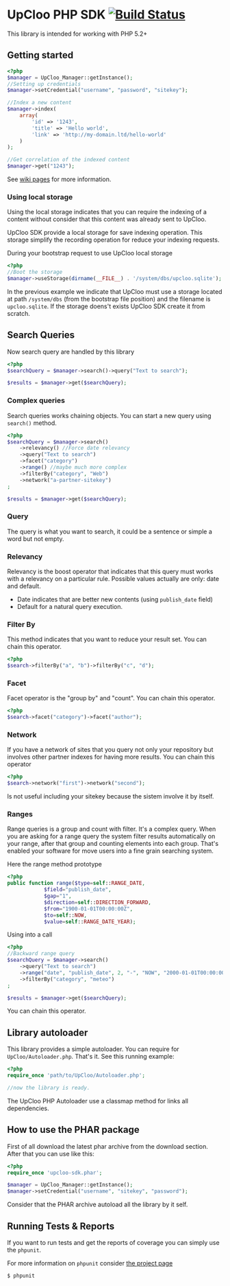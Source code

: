 # UpCloo PHP SDK [![Build Status](https://secure.travis-ci.org/wdalmut/upcloo-php-sdk.png)](http://travis-ci.org/wdalmut/upcloo-php-sdk?branch=master)

This library is intended for working with PHP 5.2+

## Getting started

```php
<?php
$manager = UpCloo_Manager::getInstance();
//Setting up credentials
$manager->setCredential("username", "password", "sitekey");

//Index a new content
$manager->index(
    array(
        'id' => '1243',
        'title' => 'Hello world',
        'link' => 'http://my-domain.ltd/hello-world'
    )
);

//Get correlation of the indexed content
$manager->get("1243");
```

See [wiki pages](upcloo-php-sdk/wiki) for more information.

### Using local storage

Using the local storage indicates that you can require the
indexing of a content without consider that this content was
already sent to UpCloo.

UpCloo SDK provide a local storage for save indexing operation.
This storage simplify the recording operation for reduce your
indexing requests.

During your bootstrap request to use UpCloo local storage
```php
<?php
//Boot the storage
$manager->useStorage(dirname(__FILE__) . '/system/dbs/upcloo.sqlite');
```

In the previous example we indicate that UpCloo must use a storage
located at path `/system/dbs` (from the bootstrap file position) and
the filename is `upcloo.sqlite`. If the storage doens't exists 
UpCloo SDK create it from scratch.

## Search Queries

Now search query are handled by this library 

```php
<?php
$searchQuery = $manager->search()->query("Text to search");

$results = $manager->get($searchQuery);
```

### Complex queries

Search queries works chaining objects. You can start a new query
using ```search()``` method.

```php
<?php
$searchQuery = $manager->search()
    ->relevancy() //Force date relevancy
    ->query("Text to search")
    ->facet("category")
    ->range() //maybe much more complex
    ->filterBy("category", "Web")
    ->network("a-partner-sitekey")
;

$results = $manager->get($searchQuery);
```

### Query

The query is what you want to search, it could be a sentence or
simple a word but not empty.

### Relevancy

Relevancy is the boost operator that indicates that this query
must works with a relevancy on a particular rule. Possible 
values actually are only: date and default.

 * Date indicates that are better new contents (using ```publish_date```
field)
 * Default for a natural query execution.
 
### Filter By

This method indicates that you want to reduce your result set. You
can chain this operator.

```php
<?php
$search->filterBy("a", "b")->filterBy("c", "d");
```

### Facet

Facet operator is the "group by" and "count". You can chain this
operator.

```php
<?php
$search->facet("category")->facet("author");
```

### Network

If you have a network of sites that you query not only your
repository but involves other partner indexes for having more
results. You can chain this operator

```php
<?php
$search->network("first")->network("second");
``` 

Is not useful including your sitekey because the sistem involve
it by itself.

### Ranges

Range queries is a group and count with filter. It's a complex query. 
When you are asking for a range query the system filter results automatically on 
your range, after that group and counting elements into each group.
That's enabled your software for move users into a fine grain searching 
system.  

Here the range method prototype

```php
<?php
public function range($type=self::RANGE_DATE, 
            $field="publish_date", 
            $gap="1", 
            $direction=self::DIRECTION_FORWARD, 
            $from="1900-01-01T00:00:00Z", 
            $to=self::NOW, 
            $value=self::RANGE_DATE_YEAR);
```

Using into a call

```php
<?php
//Backward range query
$searchQuery = $manager->search()
    ->query("Text to search")
    ->range("date", "publish_date", 2, "-", "NOW", "2000-01-01T00:00:00Z")
    ->filterBy("category", "meteo")
;

$results = $manager->get($searchQuery);
```

You can chain this operator.

## Library autoloader

This library provides a simple autoloader. You can 
require for ```UpCloo/Autoloader.php```. That's it. See this
running example:

```php
<?php
require_once 'path/to/UpCloo/Autoloader.php';

//now the library is ready.
```

The UpCloo PHP Autoloader use a classmap method for links all
dependencies.

## How to use the PHAR package

First of all download the latest phar archive from the download section.
After that you can use like this:

```php
<?php 
require_once 'upcloo-sdk.phar';

$manager = UpCloo_Manager::getInstance();
$manager->setCredential("username", "sitekey", "password");

```

Consider that the PHAR archive autoload all the library by it self.

## Running Tests & Reports

If you want to run tests and get the reports of coverage you can
simply use the ```phpunit```.

For more information on ```phpunit``` consider 
[the project page](http://www.phpunit.de/manual/current/en/) 

```
$ phpunit
```

